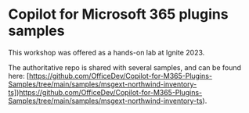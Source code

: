 # Copilot for Microsoft 365 plugins samples

This workshop was offered as a hands-on lab at Ignite 2023.

The authoritative repo is shared with several samples, and can be found here: [https://github.com/OfficeDev/Copilot-for-M365-Plugins-Samples/tree/main/samples/msgext-northwind-inventory-ts])https://github.com/OfficeDev/Copilot-for-M365-Plugins-Samples/tree/main/samples/msgext-northwind-inventory-ts).

